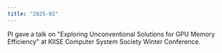 ```yaml
---
title: "2025-02"
---
```


PI gave a talk on "Exploring Unconventional Solutions for GPU Memory Efficiency" at KIISE Computer System Society Winter Conference.
